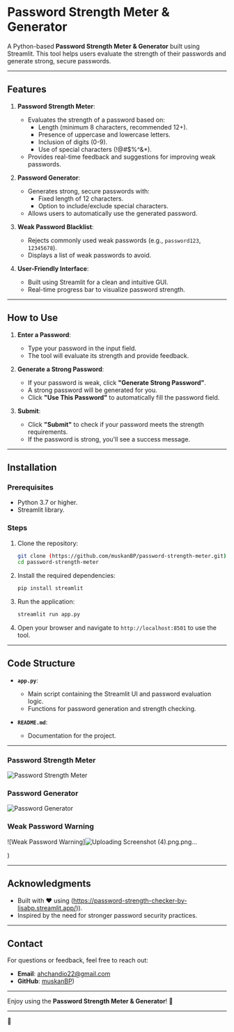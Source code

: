 # Password Strength Meter & Generator

A Python-based **Password Strength Meter & Generator** built using Streamlit. This tool helps users evaluate the strength of their passwords and generate strong, secure passwords.

---

## Features

1. **Password Strength Meter**:
   - Evaluates the strength of a password based on:
     - Length (minimum 8 characters, recommended 12+).
     - Presence of uppercase and lowercase letters.
     - Inclusion of digits (0-9).
     - Use of special characters (!@#$%^&*).
   - Provides real-time feedback and suggestions for improving weak passwords.

2. **Password Generator**:
   - Generates strong, secure passwords with:
     - Fixed length of 12 characters.
     - Option to include/exclude special characters.
   - Allows users to automatically use the generated password.

3. **Weak Password Blacklist**:
   - Rejects commonly used weak passwords (e.g., `password123`, `12345678`).
   - Displays a list of weak passwords to avoid.

4. **User-Friendly Interface**:
   - Built using Streamlit for a clean and intuitive GUI.
   - Real-time progress bar to visualize password strength.

---

## How to Use

1. **Enter a Password**:
   - Type your password in the input field.
   - The tool will evaluate its strength and provide feedback.

2. **Generate a Strong Password**:
   - If your password is weak, click **"Generate Strong Password"**.
   - A strong password will be generated for you.
   - Click **"Use This Password"** to automatically fill the password field.

3. **Submit**:
   - Click **"Submit"** to check if your password meets the strength requirements.
   - If the password is strong, you'll see a success message.

---

## Installation

### Prerequisites
- Python 3.7 or higher.
- Streamlit library.

### Steps
1. Clone the repository:
   ```bash
   git clone (https://github.com/muskanBP/password-strength-meter.git)
   cd password-strength-meter
   ```

2. Install the required dependencies:
   ```bash
   pip install streamlit
   ```

3. Run the application:
   ```bash
   streamlit run app.py
   ```

4. Open your browser and navigate to `http://localhost:8501` to use the tool.

---

## Code Structure

- **`app.py`**:
  - Main script containing the Streamlit UI and password evaluation logic.
  - Functions for password generation and strength checking.

- **`README.md`**:
  - Documentation for the project.

---



### Password Strength Meter
![Password Strength Meter](screenshots/strength_meter.png)

### Password Generator
![Password Generator](screenshots/password_generator.png)

### Weak Password Warning
![Weak Password Warning]![Uploading Screenshot (4).png.png…]()

)

---


## Acknowledgments

- Built with ❤️ using (https://password-strength-checker-by-lisabp.streamlit.app/)).
- Inspired by the need for stronger password security practices.

---

## Contact

For questions or feedback, feel free to reach out:

- **Email**: ahchandio22@gmail.com
- **GitHub**: [muskanBP](https://github.com/muskanBP))

---

Enjoy using the **Password Strength Meter & Generator**! 🚀

---

 🚀

